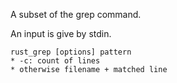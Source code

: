 A subset of the grep command.

An input is give by stdin.

```
rust_grep [options] pattern
* -c: count of lines
* otherwise filename + matched line
```
